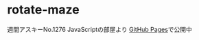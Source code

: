 # rotate-maze
週間アスキーNo.1276 JavaScriptの部屋より
[GitHub Pages](https://mtsml.github.io/rotate-maze/index.html)で公開中
